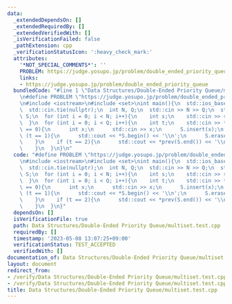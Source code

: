 ```yaml
---
data:
  _extendedDependsOn: []
  _extendedRequiredBy: []
  _extendedVerifiedWith: []
  _isVerificationFailed: false
  _pathExtension: cpp
  _verificationStatusIcon: ':heavy_check_mark:'
  attributes:
    '*NOT_SPECIAL_COMMENTS*': ''
    PROBLEM: https://judge.yosupo.jp/problem/double_ended_priority_queue
    links:
    - https://judge.yosupo.jp/problem/double_ended_priority_queue
  bundledCode: "#line 1 \"Data Structures/Double-Ended Priority Queue/multiset.test.cpp\"\
    \n#define PROBLEM \"https://judge.yosupo.jp/problem/double_ended_priority_queue\"\
    \n#include <iostream>\n#include <set>\nint main(){\n  std::ios_base::sync_with_stdio(false);\n\
    \  std::cin.tie(nullptr);\n  int N, Q;\n  std::cin >> N >> Q;\n  std::multiset<int>\
    \ S;\n  for (int i = 0; i < N; i++){\n    int s;\n    std::cin >> s;\n    S.insert(s);\n\
    \  }\n  for (int i = 0; i < Q; i++){\n    int t;\n    std::cin >> t;\n    if (t\
    \ == 0){\n      int x;\n      std::cin >> x;\n      S.insert(x);\n    }\n    if\
    \ (t == 1){\n      std::cout << *S.begin() << '\\n';\n      S.erase(S.begin());\n\
    \    }\n    if (t == 2){\n      std::cout << *prev(S.end()) << '\\n';\n      S.erase(prev(S.end()));\n\
    \    }\n  }\n}\n"
  code: "#define PROBLEM \"https://judge.yosupo.jp/problem/double_ended_priority_queue\"\
    \n#include <iostream>\n#include <set>\nint main(){\n  std::ios_base::sync_with_stdio(false);\n\
    \  std::cin.tie(nullptr);\n  int N, Q;\n  std::cin >> N >> Q;\n  std::multiset<int>\
    \ S;\n  for (int i = 0; i < N; i++){\n    int s;\n    std::cin >> s;\n    S.insert(s);\n\
    \  }\n  for (int i = 0; i < Q; i++){\n    int t;\n    std::cin >> t;\n    if (t\
    \ == 0){\n      int x;\n      std::cin >> x;\n      S.insert(x);\n    }\n    if\
    \ (t == 1){\n      std::cout << *S.begin() << '\\n';\n      S.erase(S.begin());\n\
    \    }\n    if (t == 2){\n      std::cout << *prev(S.end()) << '\\n';\n      S.erase(prev(S.end()));\n\
    \    }\n  }\n}"
  dependsOn: []
  isVerificationFile: true
  path: Data Structures/Double-Ended Priority Queue/multiset.test.cpp
  requiredBy: []
  timestamp: '2023-05-08 13:07:25+09:00'
  verificationStatus: TEST_ACCEPTED
  verifiedWith: []
documentation_of: Data Structures/Double-Ended Priority Queue/multiset.test.cpp
layout: document
redirect_from:
- /verify/Data Structures/Double-Ended Priority Queue/multiset.test.cpp
- /verify/Data Structures/Double-Ended Priority Queue/multiset.test.cpp.html
title: Data Structures/Double-Ended Priority Queue/multiset.test.cpp
---
```

